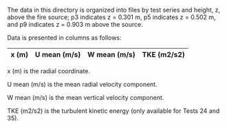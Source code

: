 The data in this directory is organized into files by test series and height, z, above the fire source; p3 indicates z = 0.301 m, p5 indicates z = 0.502 m, and p9 indicates z = 0.903 m above the source.

Data is presented in columns as follows:

| x (m) | U mean (m/s) | W mean (m/s) | TKE (m2/s2) |
| ----- | ------------ | ------------ | ----------- |

x (m) is the radial coordinate.

U mean (m/s) is the mean radial velocity component.

W mean (m/s) is the mean vertical velocity component.

TKE (m2/s2) is the turbulent kinetic energy (only available for Tests 24 and 35).
